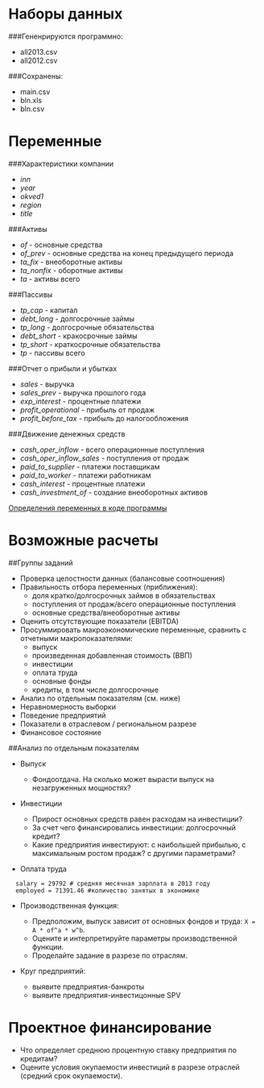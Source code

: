 Наборы данных
=============

###Гененрируются программно:
- all2013.csv
- all2012.csv

###Сохранены:
- main.csv
- bln.xls
- bln.csv

Переменные
==========

###Характеристики компании
- *inn*
- *year*
- *okved1*
- *region*
- *title*

###Активы
- *of* - основные средства
- *of_prev* - основные средства на конец предыдущего периода 
- *ta_fix* - внеоборотные активы
- *ta_nonfix* - оборотные активы
- *ta* - активы всего

###Пассивы
- *tp_cap* - капитал
- *debt_long* - долгосрочные займы
- *tp_long* - долгосрочные обязательства
- *debt_short* - кракосрочные займы
- *tp_short* - краткосрочные обязательства 
- *tp* - пассивы всего 

###Отчет о прибыли и убытках 
- *sales* - выручка
- *sales_prev* - выручка прошлого года
- *exp_interest* - процентные платежи 
- *profit_operational* - прибыль от продаж
- *profit_before_tax* - прибыль до налогообложения
 
###Движение денежных средств
- *cash_oper_inflow* - вcего операционные поступления
- *cash_oper_inflow_sales* - поступления от продаж
- *paid_to_supplier* - платежи поставщикам
- *paid_to_worker* - платежи работникам
- *cash_interest* - процентные платежи 
- *cash_investment_of* - создание внеоборотных активов

[Определения переменных в коде программы](https://github.com/epogrebnyak/data-rosstat-boo-2013/blob/master/column_names.py#L328-L444)

Возможные расчеты 
==================

##Группы заданий

- Проверка целостности данных (балансовые соотношения)
- Правильность отбора переменных (приближения):
  - доля кратко/долгосрочных займов в обязательствах
  - поступления от продаж/всего операционные поступления
  - основные средства/внеоборотные активы
- Оценить отсутствующие показатели (EBITDA)
- Просуммировать макроэкономические переменные, сравнить с отчетными макропоказателями:
  - выпуск
  - произведенная добавленная стоимость (ВВП) 
  - инвестиции
  - оплата труда
  - основные фонды
  - кредиты, в том числе долгосрочные 
- Анализ по отдельным показателям (см. ниже)
- Неравномерность выборки 
- Поведение предприятий
- Показатели в отраслевом / региональном разрезе 
- Финансовое состояние 

##Анализ по отдельным показателям
- Выпуск
  - Фондоотдача. На сколько может вырасти выпуск на незагруженных мощностях?

- Инвестиции
  - Прирост основных средств равен расходам на инвестиции?
  - За счет чего финансировались инвестиции: долгосрочный кредит?
  - Какие предприятия  инвестируют: с наибольшей прибылью, с максимальным ростом продаж? с другими параметрами?

- Оплата труда   
```
  salary = 29792 # средняя месячная зарплата в 2013 году
  employed = 71391.46 #количество занятых в экономике
```

- Производственная функция: 
  - Предположим, выпуск зависит от основных фондов и труда: ```X = A * of^a * w^b```.   
  - Оцените и интерпретируйте параметры производственной функции. 
  - Проделайте задание в разрезе по отраслям. 

- Круг предприятий: 
  - выявите предприятия-банкроты 
  - выявите предприятия-инвестицонные SPV
  
# Проектное финансирование   
- Что определяет среднюю процентную ставку предприятия по кредитам?
- Оцените условия окупаемости инвестиций в разрезе отраслей (средний срок окупаемости).  